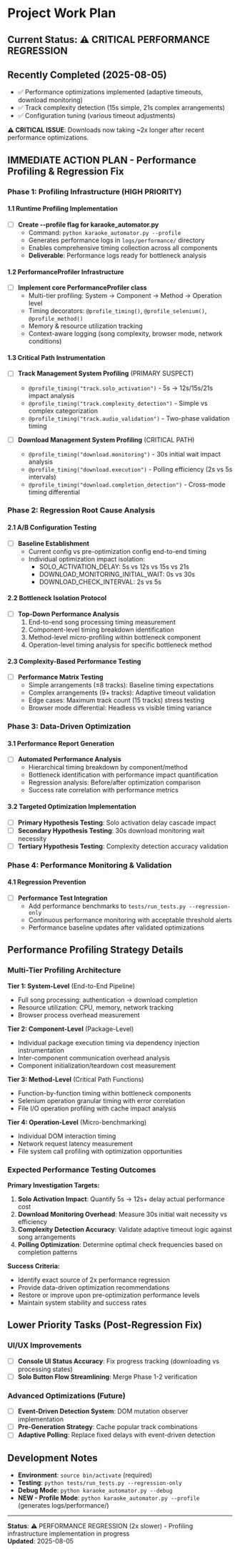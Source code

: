 # Project Work Plan

## Current Status: ⚠️ CRITICAL PERFORMANCE REGRESSION

## Recently Completed (2025-08-05)
- ✅ Performance optimizations implemented (adaptive timeouts, download monitoring)
- ✅ Track complexity detection (15s simple, 21s complex arrangements)  
- ✅ Configuration tuning (various timeout adjustments)

**⚠️ CRITICAL ISSUE**: Downloads now taking ~2x longer after recent performance optimizations.

## IMMEDIATE ACTION PLAN - Performance Profiling & Regression Fix

### Phase 1: Profiling Infrastructure (HIGH PRIORITY)

#### 1.1 Runtime Profiling Implementation
- [ ] **Create --profile flag for karaoke_automator.py**
  - Command: `python karaoke_automator.py --profile` 
  - Generates performance logs in `logs/performance/` directory
  - Enables comprehensive timing collection across all components
  - **Deliverable**: Performance logs ready for bottleneck analysis

#### 1.2 PerformanceProfiler Infrastructure
- [ ] **Implement core PerformanceProfiler class**
  - Multi-tier profiling: System → Component → Method → Operation level
  - Timing decorators: `@profile_timing()`, `@profile_selenium()`, `@profile_method()`
  - Memory & resource utilization tracking
  - Context-aware logging (song complexity, browser mode, network conditions)

#### 1.3 Critical Path Instrumentation
- [ ] **Track Management System Profiling** (PRIMARY SUSPECT)
  - `@profile_timing("track.solo_activation")` - 5s → 12s/15s/21s impact analysis
  - `@profile_timing("track.complexity_detection")` - Simple vs complex categorization
  - `@profile_timing("track.audio_validation")` - Two-phase validation timing
  
- [ ] **Download Management System Profiling** (CRITICAL PATH)
  - `@profile_timing("download.monitoring")` - 30s initial wait impact analysis
  - `@profile_timing("download.execution")` - Polling efficiency (2s vs 5s intervals)
  - `@profile_timing("download.completion_detection")` - Cross-mode timing differential

### Phase 2: Regression Root Cause Analysis

#### 2.1 A/B Configuration Testing
- [ ] **Baseline Establishment**
  - Current config vs pre-optimization config end-to-end timing
  - Individual optimization impact isolation:
    - SOLO_ACTIVATION_DELAY: 5s vs 12s vs 15s vs 21s
    - DOWNLOAD_MONITORING_INITIAL_WAIT: 0s vs 30s
    - DOWNLOAD_CHECK_INTERVAL: 2s vs 5s

#### 2.2 Bottleneck Isolation Protocol  
- [ ] **Top-Down Performance Analysis**
  1. End-to-end song processing timing measurement
  2. Component-level timing breakdown identification  
  3. Method-level micro-profiling within bottleneck component
  4. Operation-level timing analysis for specific bottleneck method

#### 2.3 Complexity-Based Performance Testing
- [ ] **Performance Matrix Testing**
  - Simple arrangements (≤8 tracks): Baseline timing expectations
  - Complex arrangements (9+ tracks): Adaptive timeout validation
  - Edge cases: Maximum track count (15 tracks) stress testing
  - Browser mode differential: Headless vs visible timing variance

### Phase 3: Data-Driven Optimization

#### 3.1 Performance Report Generation
- [ ] **Automated Performance Analysis**
  - Hierarchical timing breakdown by component/method
  - Bottleneck identification with performance impact quantification
  - Regression analysis: Before/after optimization comparison
  - Success rate correlation with performance metrics

#### 3.2 Targeted Optimization Implementation
- [ ] **Primary Hypothesis Testing**: Solo activation delay cascade impact
- [ ] **Secondary Hypothesis Testing**: 30s download monitoring wait necessity  
- [ ] **Tertiary Hypothesis Testing**: Complexity detection accuracy validation

### Phase 4: Performance Monitoring & Validation

#### 4.1 Regression Prevention
- [ ] **Performance Test Integration**
  - Add performance benchmarks to `tests/run_tests.py --regression-only`
  - Continuous performance monitoring with acceptable threshold alerts
  - Performance baseline updates after validated optimizations

## Performance Profiling Strategy Details

### Multi-Tier Profiling Architecture

**Tier 1: System-Level** (End-to-End Pipeline)
- Full song processing: authentication → download completion
- Resource utilization: CPU, memory, network tracking
- Browser process overhead measurement

**Tier 2: Component-Level** (Package-Level)  
- Individual package execution timing via dependency injection instrumentation
- Inter-component communication overhead analysis
- Component initialization/teardown cost measurement

**Tier 3: Method-Level** (Critical Path Functions)
- Function-by-function timing within bottleneck components
- Selenium operation granular timing with error correlation
- File I/O operation profiling with cache impact analysis

**Tier 4: Operation-Level** (Micro-benchmarking)
- Individual DOM interaction timing
- Network request latency measurement  
- File system call profiling with optimization opportunities

### Expected Performance Testing Outcomes

**Primary Investigation Targets:**
1. **Solo Activation Impact**: Quantify 5s → 12s+ delay actual performance cost
2. **Download Monitoring Overhead**: Measure 30s initial wait necessity vs efficiency
3. **Complexity Detection Accuracy**: Validate adaptive timeout logic against song arrangements
4. **Polling Optimization**: Determine optimal check frequencies based on completion patterns

**Success Criteria:**
- Identify exact source of 2x performance regression  
- Provide data-driven optimization recommendations
- Restore or improve upon pre-optimization performance levels
- Maintain system stability and success rates

## Lower Priority Tasks (Post-Regression Fix)

### UI/UX Improvements
- [ ] **Console UI Status Accuracy**: Fix progress tracking (downloading vs processing states)
- [ ] **Solo Button Flow Streamlining**: Merge Phase 1-2 verification

### Advanced Optimizations (Future)
- [ ] **Event-Driven Detection System**: DOM mutation observer implementation  
- [ ] **Pre-Generation Strategy**: Cache popular track combinations
- [ ] **Adaptive Polling**: Replace fixed delays with event-driven detection

## Development Notes
- **Environment**: `source bin/activate` (required)
- **Testing**: `python tests/run_tests.py --regression-only`
- **Debug Mode**: `python karaoke_automator.py --debug`
- **NEW - Profile Mode**: `python karaoke_automator.py --profile` (generates logs/performance/)

---
**Status**: ⚠️ PERFORMANCE REGRESSION (2x slower) - Profiling infrastructure implementation in progress  
**Updated**: 2025-08-05